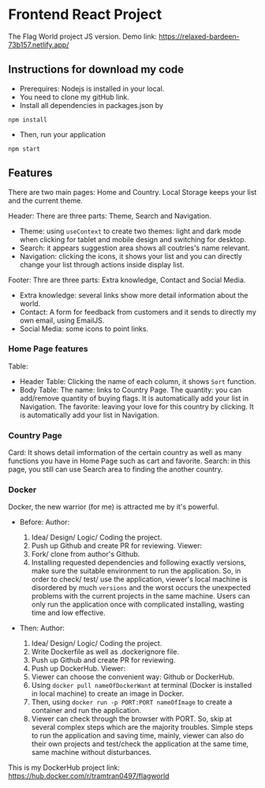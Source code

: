 # Frontend React Project
The Flag World project JS version.
Demo link: https://relaxed-bardeen-73b157.netlify.app/

## Instructions for download my code
- Prerequires: Nodejs is installed in your local.
- You need to clone my gitHub link.
- Install all dependencies in packages.json by 
```
npm install
```
- Then, run your application
```
npm start
```
## Features
There are two main pages: Home and Country.
Local Storage keeps your list and the current theme.

Header: There are three parts: Theme, Search and Navigation.
- Theme: using `useContext` to create two themes: light and dark mode when clicking for tablet and mobile design and switching for desktop.
- Search: it appears suggestion area shows all coutries's name relevant.
- Navigation: clicking the icons, it shows your list and you can directly change your list through actions inside display list.

Footer: Thre are three parts: Extra knowledge, Contact and Social Media.
- Extra knowledge: several links show more detail information about the world.
- Contact: A form for feedback from customers and it sends to directly my own email, using EmailJS.
- Social Media: some icons to point links.

### Home Page features
Table: 
- Header Table: Clicking the name of each column, it shows `Sort` function. 
- Body Table: 
    The name: links to Country Page.
    The quantity: you can add/remove quantity of buying flags. It is automatically add your list in Navigation.
    The favorite: leaving your love for this country by clicking. It is automatically add your list in Navigation.

### Country Page
Card: It shows detail imformation of the certain country as well as many functions you have in Home Page such as cart and favorite.
Search: in this page, you still can use Search area to finding the another country.

### Docker
Docker, the new warrior (for me) is attracted me by it's powerful.
- Before:
    Author: 
    1. Idea/ Design/ Logic/ Coding the project.
    2. Push up Github and create PR for reviewing.
    Viewer:
    1. Fork/ clone from author's Github.
    2. Installing requested dependencies and following exactly versions, make sure the suitable environment to run the application.
So, in order to check/ test/ use the application, viewer's local machine is disordered by much `versions` and the worst occurs the unexpected problems with the current projects in the same machine. Users can only run the application once with complicated installing, wasting time and low effective.

- Then:
    Author:
    1. Idea/ Design/ Logic/ Coding the project.
    2. Write Dockerfile as well as .dockerignore file.
    3. Push up Github and create PR for reviewing.
    4. Push up DockerHub.
    Viewer:
    1. Viewer can choose the convenient way: Github or DockerHub.
    2. Using `docker pull nameOfDockerWant` at terminal (Docker is installed in local machine) to create an image in Docker.
    3. Then, using `docker run -p PORT:PORT nameOfImage` to create a container and run the application.
    4. Viewer can check through the browser with PORT.
So, skip at several complex steps which are the majority troubles. Simple steps to run the application and saving time, mainly, viewer can also do their own projects and test/check the application at the same time, same machine without disturbances.

This is my DockerHub project link: https://hub.docker.com/r/tramtran0497/flagworld
